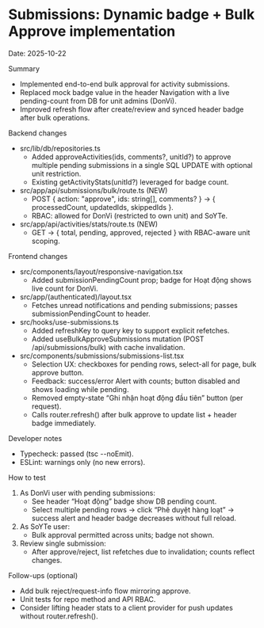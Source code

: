 # Submissions: Dynamic badge + Bulk Approve implementation

Date: 2025-10-22

Summary
- Implemented end-to-end bulk approval for activity submissions.
- Replaced mock badge value in the header Navigation with a live pending-count from DB for unit admins (DonVi).
- Improved refresh flow after create/review and synced header badge after bulk operations.

Backend changes
- src/lib/db/repositories.ts
  - Added approveActivities(ids, comments?, unitId?) to approve multiple pending submissions in a single SQL UPDATE with optional unit restriction.
  - Existing getActivityStats(unitId?) leveraged for badge count.
- src/app/api/submissions/bulk/route.ts (NEW)
  - POST { action: "approve", ids: string[], comments? } → { processedCount, updatedIds, skippedIds }.
  - RBAC: allowed for DonVi (restricted to own unit) and SoYTe.
- src/app/api/activities/stats/route.ts (NEW)
  - GET → { total, pending, approved, rejected } with RBAC-aware unit scoping.

Frontend changes
- src/components/layout/responsive-navigation.tsx
  - Added submissionPendingCount prop; badge for Hoạt động shows live count for DonVi.
- src/app/(authenticated)/layout.tsx
  - Fetches unread notifications and pending submissions; passes submissionPendingCount to header.
- src/hooks/use-submissions.ts
  - Added refreshKey to query key to support explicit refetches.
  - Added useBulkApproveSubmissions mutation (POST /api/submissions/bulk) with cache invalidation.
- src/components/submissions/submissions-list.tsx
  - Selection UX: checkboxes for pending rows, select-all for page, bulk approve button.
  - Feedback: success/error Alert with counts; button disabled and shows loading while pending.
  - Removed empty-state “Ghi nhận hoạt động đầu tiên” button (per request).
  - Calls router.refresh() after bulk approve to update list + header badge immediately.

Developer notes
- Typecheck: passed (tsc --noEmit).
- ESLint: warnings only (no new errors).

How to test
1) As DonVi user with pending submissions:
   - See header “Hoạt động” badge show DB pending count.
   - Select multiple pending rows → click “Phê duyệt hàng loạt” → success alert and header badge decreases without full reload.
2) As SoYTe user:
   - Bulk approval permitted across units; badge not shown.
3) Review single submission:
   - After approve/reject, list refetches due to invalidation; counts reflect changes.

Follow-ups (optional)
- Add bulk reject/request-info flow mirroring approve.
- Unit tests for repo method and API RBAC.
- Consider lifting header stats to a client provider for push updates without router.refresh().
